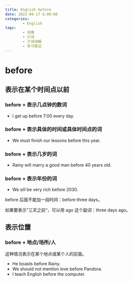 ```yaml
---
title: English before
date: 2022-04-17 6:00:00
categories:
        - English
tags:
        - 词类
        - 介词
        - 介词详解
        - 学习笔记
---
```


# before

## 表示在某个时间点以前

### before + 表示几点钟的数词

- I get up before 7:00 every day.

### before + 表示具体的时间或具体时间点的词

- We must finish our lessons before this year.

### before + 表示几岁的词

- Rainy will marry a good man before 40 years old.

### before + 表示年份的词

- We sill be very rich before 2030.

before 后面不能加一段时间：before three days。

如果要表示”三天之前“，可以用 ago 这个副词：three days ago。

## 表示位置

### before + 地点/场所/人

这种情况表示在某个地点或某个人的前面。

- He boasts before Rainy.
- We should not mention love before Pandora.
- I teach English before the computer.

